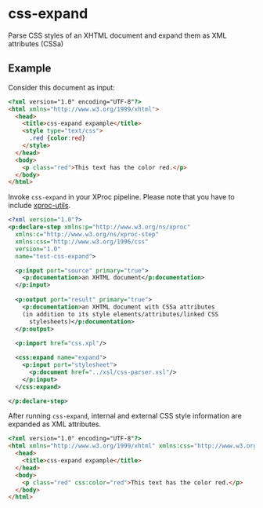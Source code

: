 # css-expand
Parse CSS styles of an XHTML document and expand them as XML attributes (CSSa)

## Example

Consider this document as input:

```html
<?xml version="1.0" encoding="UTF-8"?>
<html xmlns="http://www.w3.org/1999/xhtml">
  <head>
    <title>css-expand expample</title>
    <style type="text/css">
      .red {color:red}
    </style>
  </head>
  <body>
    <p class="red">This text has the color red.</p>
  </body>
</html>

```

Invoke `css-expand` in your XProc pipeline. Please note 
that you have to include [xproc-utils](https://github.com/transpect/xproc-util).

```xml
<?xml version="1.0"?>
<p:declare-step xmlns:p="http://www.w3.org/ns/xproc" 
  xmlns:c="http://www.w3.org/ns/xproc-step" 
  xmlns:css="http://www.w3.org/1996/css" 
  version="1.0"
  name="test-css-expand">

  <p:input port="source" primary="true">
    <p:documentation>an XHTML document</p:documentation>
  </p:input>
  
  <p:output port="result" primary="true">
    <p:documentation>an XHTML document with CSSa attributes
    (in addition to its style elements/attributes/linked CSS
      stylesheets)</p:documentation>
  </p:output>
  
  <p:import href="css.xpl"/>

  <css:expand name="expand">
    <p:input port="stylesheet">
      <p:document href="../xsl/css-parser.xsl"/>
    </p:input>
  </css:expand>

</p:declare-step>
```


After running `css-expand`, internal and external CSS style information are expanded as XML attributes.
```html
<?xml version="1.0" encoding="UTF-8"?>
<html xmlns="http://www.w3.org/1999/xhtml" xmlns:css="http://www.w3.org/1996/css">
  <head>
    <title>css-expand expample</title>
  </head>
  <body>
    <p class="red" css:color="red">This text has the color red.</p>
  </body>
</html>
```


